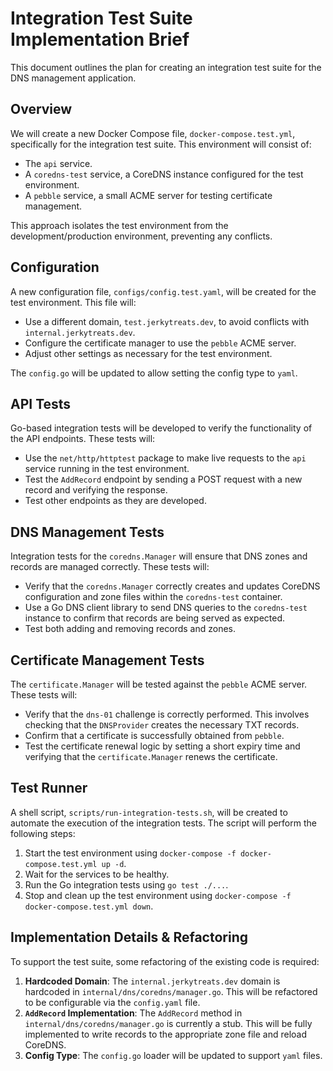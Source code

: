 # Integration Test Suite Implementation Brief

This document outlines the plan for creating an integration test suite for the DNS management application.

## Overview

We will create a new Docker Compose file, `docker-compose.test.yml`, specifically for the integration test suite. This environment will consist of:

- The `api` service.
- A `coredns-test` service, a CoreDNS instance configured for the test environment.
- A `pebble` service, a small ACME server for testing certificate management.

This approach isolates the test environment from the development/production environment, preventing any conflicts.

## Configuration

A new configuration file, `configs/config.test.yaml`, will be created for the test environment. This file will:

- Use a different domain, `test.jerkytreats.dev`, to avoid conflicts with `internal.jerkytreats.dev`.
- Configure the certificate manager to use the `pebble` ACME server.
- Adjust other settings as necessary for the test environment.

The `config.go` will be updated to allow setting the config type to `yaml`.

## API Tests

Go-based integration tests will be developed to verify the functionality of the API endpoints. These tests will:

- Use the `net/http/httptest` package to make live requests to the `api` service running in the test environment.
- Test the `AddRecord` endpoint by sending a POST request with a new record and verifying the response.
- Test other endpoints as they are developed.

## DNS Management Tests

Integration tests for the `coredns.Manager` will ensure that DNS zones and records are managed correctly. These tests will:

- Verify that the `coredns.Manager` correctly creates and updates CoreDNS configuration and zone files within the `coredns-test` container.
- Use a Go DNS client library to send DNS queries to the `coredns-test` instance to confirm that records are being served as expected.
- Test both adding and removing records and zones.

## Certificate Management Tests

The `certificate.Manager` will be tested against the `pebble` ACME server. These tests will:

- Verify that the `dns-01` challenge is correctly performed. This involves checking that the `DNSProvider` creates the necessary TXT records.
- Confirm that a certificate is successfully obtained from `pebble`.
- Test the certificate renewal logic by setting a short expiry time and verifying that the `certificate.Manager` renews the certificate.

## Test Runner

A shell script, `scripts/run-integration-tests.sh`, will be created to automate the execution of the integration tests. The script will perform the following steps:

1.  Start the test environment using `docker-compose -f docker-compose.test.yml up -d`.
2.  Wait for the services to be healthy.
3.  Run the Go integration tests using `go test ./...`.
4.  Stop and clean up the test environment using `docker-compose -f docker-compose.test.yml down`.

## Implementation Details & Refactoring

To support the test suite, some refactoring of the existing code is required:

1.  **Hardcoded Domain**: The `internal.jerkytreats.dev` domain is hardcoded in `internal/dns/coredns/manager.go`. This will be refactored to be configurable via the `config.yaml` file.
2.  **`AddRecord` Implementation**: The `AddRecord` method in `internal/dns/coredns/manager.go` is currently a stub. This will be fully implemented to write records to the appropriate zone file and reload CoreDNS.
3.  **Config Type**: The `config.go` loader will be updated to support `yaml` files.
